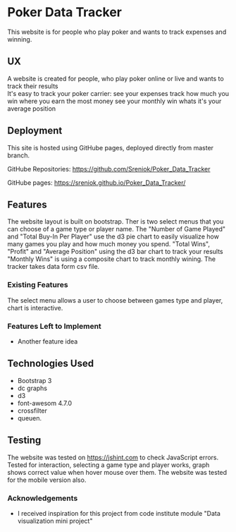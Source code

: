 # Poker Data Tracker

This website is for people who play poker and wants to track expenses and winning. 
## UX

A website is created for people, who play poker online or live and wants to track their results  
It's easy to track your poker carrier:
see your expenses 
track how much you win 
where you earn the most money
see your monthly win
whats it's your average position 

 ## Deployment

This site is hosted using GitHube pages, deployed directly from master branch.

GitHube Repositories: https://github.com/Sreniok/Poker_Data_Tracker

GitHube pages:  https://sreniok.github.io/Poker_Data_Tracker/

## Features

The website layout is built on bootstrap.
Ther is two select menus that you can choose of a game type or player name.
The "Number of Game Played" and "Total Buy-In Per Player" use the d3 pie chart to easily visualize how many games you play and how much money you spend.
"Total Wins", "Profit" and "Average Position" using the d3 bar chart to  track your results 
"Monthly Wins" is using a composite chart to track monthly wining.
The tracker takes data form csv file.

### Existing Features
The select menu allows a user to choose between games type and player, chart is interactive.

### Features Left to Implement
- Another feature idea

## Technologies Used

- Bootstrap 3
- dc graphs 
- d3
- font-awesom 4.7.0
- crossfilter
- queuen.

## Testing

The website was tested on https://jshint.com to check JavaScript errors. Tested for interaction, selecting a game type and player works, graph shows correct value when hover mouse over them. The website was tested for the mobile version also.


### Acknowledgements

- I received inspiration for this project from code institute module "Data visualization mini project"
